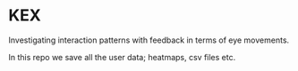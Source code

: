 # KEX
Investigating interaction patterns with feedback in terms of eye movements.

In this repo we save all the user data; heatmaps, csv files etc.
